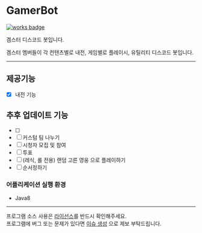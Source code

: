 # GamerBot
[![works badge](https://cdn.rawgit.com/nikku/works-on-my-machine/v0.2.0/badge.svg)](https://github.com/nikku/works-on-my-machine)

겜스터 디스코드 봇입니다.

겜스터 멤버들이 각 컨텐츠별로 내전, 게임별로 플레이시, 유틸리티 디스코드 봇입니다.
 
---
## 제공기능
 - [X] 내전 기능

## 추후 업데이트 기능
 - [ ] 
 - [ ] 커스텀 팀 나누기
 - [ ] 시청자 모집 및 참여
 - [ ] 투표
 - [ ] (레식, 롤 전용) 랜덤 고른 영웅 으로 플레이하기 
 - [ ] 순서정하기

### 어플리케이션 실행 환경
- Java8
---

프로그램 소스 사용은 [라이선스](https://github.com/laskdjlaskdj12/gamsterbot4j/blob/master/LICENSE.md)를 반드시 확인해주세요.  
프로그램에 버그 또는 문제가 있다면 [이슈 생성](https://github.com/laskdjlaskdj12/gamsterbot4j/issues/new) 으로 제보 부탁드립니다.